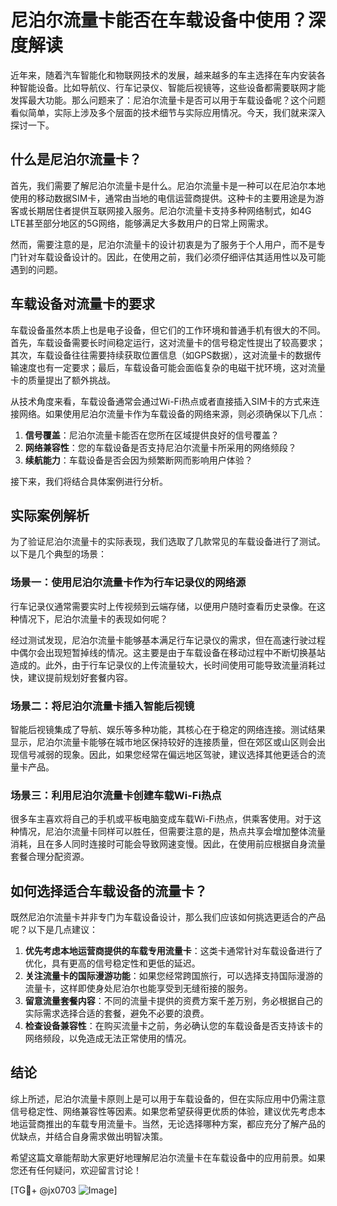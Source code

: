 # 尼泊尔流量卡能否在车载设备中使用？深度解读

近年来，随着汽车智能化和物联网技术的发展，越来越多的车主选择在车内安装各种智能设备。比如导航仪、行车记录仪、智能后视镜等，这些设备都需要联网才能发挥最大功能。那么问题来了：尼泊尔流量卡是否可以用于车载设备呢？这个问题看似简单，实际上涉及多个层面的技术细节与实际应用情况。今天，我们就来深入探讨一下。

## 什么是尼泊尔流量卡？

首先，我们需要了解尼泊尔流量卡是什么。尼泊尔流量卡是一种可以在尼泊尔本地使用的移动数据SIM卡，通常由当地的电信运营商提供。这种卡的主要用途是为游客或长期居住者提供互联网接入服务。尼泊尔流量卡支持多种网络制式，如4G LTE甚至部分地区的5G网络，能够满足大多数用户的日常上网需求。

然而，需要注意的是，尼泊尔流量卡的设计初衷是为了服务于个人用户，而不是专门针对车载设备设计的。因此，在使用之前，我们必须仔细评估其适用性以及可能遇到的问题。

## 车载设备对流量卡的要求

车载设备虽然本质上也是电子设备，但它们的工作环境和普通手机有很大的不同。首先，车载设备需要长时间稳定运行，这对流量卡的信号稳定性提出了较高要求；其次，车载设备往往需要持续获取位置信息（如GPS数据），这对流量卡的数据传输速度也有一定要求；最后，车载设备可能会面临复杂的电磁干扰环境，这对流量卡的质量提出了额外挑战。

从技术角度来看，车载设备通常会通过Wi-Fi热点或者直接插入SIM卡的方式来连接网络。如果使用尼泊尔流量卡作为车载设备的网络来源，则必须确保以下几点：

1. **信号覆盖**：尼泊尔流量卡能否在您所在区域提供良好的信号覆盖？
2. **网络兼容性**：您的车载设备是否支持尼泊尔流量卡所采用的网络频段？
3. **续航能力**：车载设备是否会因为频繁断网而影响用户体验？

接下来，我们将结合具体案例进行分析。

## 实际案例解析

为了验证尼泊尔流量卡的实际表现，我们选取了几款常见的车载设备进行了测试。以下是几个典型的场景：

### 场景一：使用尼泊尔流量卡作为行车记录仪的网络源

行车记录仪通常需要实时上传视频到云端存储，以便用户随时查看历史录像。在这种情况下，尼泊尔流量卡的表现如何呢？

经过测试发现，尼泊尔流量卡能够基本满足行车记录仪的需求，但在高速行驶过程中偶尔会出现短暂掉线的情况。这主要是由于车载设备在移动过程中不断切换基站造成的。此外，由于行车记录仪的上传流量较大，长时间使用可能导致流量消耗过快，建议提前规划好套餐内容。

### 场景二：将尼泊尔流量卡插入智能后视镜

智能后视镜集成了导航、娱乐等多种功能，其核心在于稳定的网络连接。测试结果显示，尼泊尔流量卡能够在城市地区保持较好的连接质量，但在郊区或山区则会出现信号减弱的现象。因此，如果您经常在偏远地区驾驶，建议选择其他更适合的流量卡产品。

### 场景三：利用尼泊尔流量卡创建车载Wi-Fi热点

很多车主喜欢将自己的手机或平板电脑变成车载Wi-Fi热点，供乘客使用。对于这种情况，尼泊尔流量卡同样可以胜任，但需要注意的是，热点共享会增加整体流量消耗，且在多人同时连接时可能会导致网速变慢。因此，在使用前应根据自身流量套餐合理分配资源。

## 如何选择适合车载设备的流量卡？

既然尼泊尔流量卡并非专门为车载设备设计，那么我们应该如何挑选更适合的产品呢？以下是几点建议：

1. **优先考虑本地运营商提供的车载专用流量卡**：这类卡通常针对车载设备进行了优化，具有更高的信号稳定性和更低的延迟。
2. **关注流量卡的国际漫游功能**：如果您经常跨国旅行，可以选择支持国际漫游的流量卡，这样即使身处尼泊尔也能享受到无缝衔接的服务。
3. **留意流量套餐内容**：不同的流量卡提供的资费方案千差万别，务必根据自己的实际需求选择合适的套餐，避免不必要的浪费。
4. **检查设备兼容性**：在购买流量卡之前，务必确认您的车载设备是否支持该卡的网络频段，以免造成无法正常使用的情况。

## 结论

综上所述，尼泊尔流量卡原则上是可以用于车载设备的，但在实际应用中仍需注意信号稳定性、网络兼容性等因素。如果您希望获得更优质的体验，建议优先考虑本地运营商推出的车载专用流量卡。当然，无论选择哪种方案，都应充分了解产品的优缺点，并结合自身需求做出明智决策。

希望这篇文章能帮助大家更好地理解尼泊尔流量卡在车载设备中的应用前景。如果您还有任何疑问，欢迎留言讨论！

[TG💪+ @jx0703 ![Image](https://github.com/user-attachments/assets/dbca1d08-cadb-493c-b0ec-ad6f7a83f270)]
